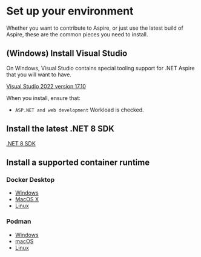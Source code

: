 # Set up your environment

Whether you want to contribute to Aspire, or just use the latest build of Aspire, these are the common pieces you need to install.

## (Windows) Install Visual Studio

On Windows, Visual Studio contains special tooling support for .NET Aspire that you will want to have.

[Visual Studio 2022 version 17.10](https://visualstudio.microsoft.com/vs/)

When you install, ensure that:
* `ASP.NET and web development` Workload is checked.

## Install the latest .NET 8 SDK
[.NET 8 SDK](https://github.com/dotnet/installer#installers-and-binaries)

## Install a supported container runtime

### Docker Desktop
* [Windows](https://docs.docker.com/desktop/install/windows-install/)
* [MacOS X](https://docs.docker.com/desktop/install/mac-install/)
* [Linux](https://docs.docker.com/desktop/install/linux-install/)

### Podman
* [Windows](https://podman.io/docs/installation#windows)
* [macOS](https://podman.io/docs/installation#macos)
* [Linux](https://podman.io/docs/installation#installing-on-linux)
